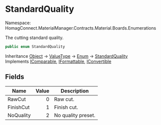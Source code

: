 # StandardQuality

Namespace: HomagConnect.MaterialManager.Contracts.Material.Boards.Enumerations

The cutting standard quality.

```csharp
public enum StandardQuality
```

Inheritance [Object](https://docs.microsoft.com/en-us/dotnet/api/system.object) → [ValueType](https://docs.microsoft.com/en-us/dotnet/api/system.valuetype) → [Enum](https://docs.microsoft.com/en-us/dotnet/api/system.enum) → [StandardQuality](./homagconnect.materialmanager.contracts.material.boards.enumerations.standardquality.md)<br>
Implements [IComparable](https://docs.microsoft.com/en-us/dotnet/api/system.icomparable), [IFormattable](https://docs.microsoft.com/en-us/dotnet/api/system.iformattable), [IConvertible](https://docs.microsoft.com/en-us/dotnet/api/system.iconvertible)

## Fields

| Name | Value | Description |
| --- | --: | --- |
| RawCut | 0 | Raw cut. |
| FinishCut | 1 | Finish cut. |
| NoQuality | 2 | No quality preset. |
